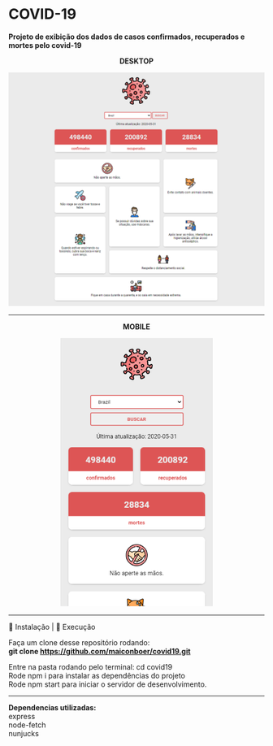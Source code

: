# COVID-19
**Projeto de exibição dos dados de casos confirmados, recuperados e mortes pelo covid-19**    

<p align="center"><strong>DESKTOP</strong></p>
<p align="center">
<img src=".github/desktop.png" width="800"/>


------------------------------------------

<p align="center"><strong>MOBILE</strong></p>
<p align="center">
<img src=".github/mobile.png" width="300"/>
</p>

------------------------------------------

:construction_worker: Instalação | :rocket: Execução  

Faça um clone desse repositório rodando:  
**git clone https://github.com/maiconboer/covid19.git**  

Entre na pasta rodando pelo terminal: cd covid19  
Rode npm i para instalar as dependências do projeto  
Rode npm start para iniciar o servidor de desenvolvimento.  

------------------------------------------
**Dependencias utilizadas:**     
    express  
    node-fetch  
    nunjucks  


